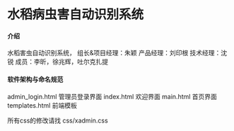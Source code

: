 # 水稻病虫害自动识别系统

#### 介绍
水稻害虫自动识别系统，
组长&项目经理：朱颖
产品经理：刘印根
技术经理：沈锐
成员：李昕，徐兆辉，吐尔克扎提

#### 软件架构与命名规范
admin_login.html 管理员登录界面
index.html 欢迎界面
main.html 首页界面
templates.html 前端模板


所有css的修改请找 css/xadmin.css 
